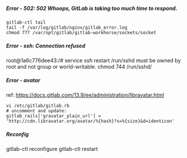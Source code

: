 ##### Error - 502: 502 Whoops, GitLab is taking too much time to respond.
```
gitlab-ctl tail
tail -f /var/log/gitlab/nginx/gitlab_error.log
chmod 777 /var/opt/gitlab/gitlab-workhorse/sockets/socket
```
##### Error - ssh: Connection refused
root@1a6c776dee43:/# service ssh restart
/run/sshd must be owned by root and not group or world-writable.
chmod 744 /run/sshd/

##### Error - avatar
ref: https://docs.gitlab.com/13.9/ee/administration/libravatar.html
```
vi /etc/gitlab/gitlab.rb
# uncomment and update:
gitlab_rails['gravatar_plain_url'] = 'http://cdn.libravatar.org/avatar/%{hash}?s=%{size}&d=identicon'
```
##### Reconfig
gitlab-ctl reconfigure
gitlab-ctl restart
